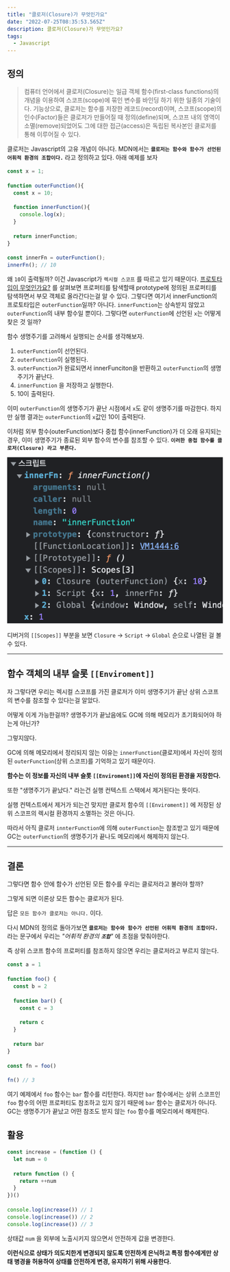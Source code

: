 ```yaml
---
title: "클로저(Closure)가 무엇인가요"
date: "2022-07-25T08:35:53.565Z"
description: 클로저(Closure)가 무엇인가요?
tags:
  - Javascript
---
```


## 정의

> 컴퓨터 언어에서 클로저(Closure)는 일급 객체 함수(first-class functions)의 개념을 이용하여 스코프(scope)에 묶인 변수를 바인딩 하기 위한 일종의 기술이다. 기능상으로, 클로저는 함수를 저장한 레코드(record)이며, 스코프(scope)의 인수(Factor)들은 클로저가 만들어질 때 정의(define)되며, 스코프 내의 영역이 소멸(remove)되었어도 그에 대한 접근(access)은 독립된 복사본인 클로저를 통해 이루어질 수 있다.

클로저는 Javascript의 고유 개념이 아니다.
MDN에서는 **`클로저는 함수와 함수가 선언된 어휘적 환경의 조합이다.`** 라고 정의하고 있다.
아래 예제를 보자

```Javascript
const x = 1;

function outerFunction(){
  const x = 10;

  function innerFunction(){
    console.log(x);
  }

  return innerFunction;
}

const innerFn = outerFunction();
innerFn(); // 10
```

왜 `10`이 출력될까?
이건 Javascript가 `렉시컬 스코프` 를 따르고 있기 때문이다.
[프로토타입이 무엇인가요?](<../프로토타입(prototype)이%20무엇인가요/index.md>) 를 살펴보면 프로퍼티를 탐색할때 prototype에 정의된 프로퍼티를 탐색하면서 부모 객체로 올라간다는걸 알 수 있다.
그렇다면 여기서 innerFunction의 프로토타입은 `outerFunction`일까?
아니다. `innerFunction`는 상속받지 않았고 `outerFunction`의 내부 함수일 뿐이다.
그렇다면 `outerFunction`에 선언된 `x`는 어떻게 찾은 것 일까?

함수 생명주기를 고려해서 실행되는 순서를 생각해보자.

1. `outerFunction`이 선언된다.
2. `outerFunction`이 실행된다.
3. `outerFunction`가 완료되면서 innerFunciton을 반환하고 `outerFunction`의 생명주기가 끝난다.
4. `innerFunction` 을 저장하고 실행한다.
5. 10이 출력된다.

이미 `outerFunction`의 생명주기가 끝난 시점에서 `x`도 같이 생명주기를 마감한다. 하지만 실행 결과는 `outerFunction`의 `x`값인 10이 출력된다.

이처럼 외부 함수(outerFunction)보다 중첩 함수(innerFunction)가 더 오래 유지되는 경우, 이미 생명주기가 종료된 외부 함수의 변수를 참조할 수 있다.
**`이러한 중첩 함수를 클로저(Closure) 라고 부른다.`**

![innerFnDebug.png](/images/innerFnDebug.png)

디버거의 `[[Scopes]]` 부분을 보면 `Closure` &rarr; `Script` &rarr; `Global` 순으로 나열된 걸 볼 수 있다.

---

## 함수 객체의 내부 슬롯 `[[Enviroment]]`

자 그렇다면 우리는 렉시컬 스코프를 가진 클로저가 이미 생명주기가 끝난 상위 스코프의 변수를 참조할 수 있다는걸 알았다.

어떻게 이게 가능한걸까? 생명주기가 끝났음에도 GC에 의해 메모리가 초기화되어야 하는게 아닌가?

그렇지않다.

GC에 의해 메모리에서 정리되지 않는 이유는 `innerFunction`(클로저)에서 자신이 정의된 `outerFunction`(상위 스코프)를 기억하고 있기 때문이다.

**함수는 이 정보를 자신의 내부 슬롯 `[[Enviroment]]`에 자신이 정의된 환경을 저장한다.**

또한 "생명주기가 끝났다." 라는건 실행 컨텍스트 스택에서 제거된다는 뜻이다.

실행 컨텍스트에서 제거가 되는건 맞지만 클로저 함수의 `[[Enviroment]]` 에 저장된 상위 스코프의 렉시컬 환경까지 소멸하는 것은 아니다.

따라서 아직 클로저 `innterFunction`에 의해 `outerFunction`는 참조받고 있기 때문에 GC는 `outerFunction`의 생명주기가 끝나도 메모리에서 해제하지 않는다.

---

## 결론

그렇다면 함수 안에 함수가 선언된 모든 함수를 우리는 클로저라고 불러야 할까?

그렇게 되면 이론상 모든 함수는 클로저가 된다.

답은 `모든 함수가 클로저는 아니다.` 이다.

다시 MDN의 정의로 돌아가보면 **`클로저는 함수와 함수가 선언된 어휘적 환경의 조합이다.`** 라는 문구에서 우리는 _"어휘적 환경의 **`조합`**"_ 에 초점을 맞춰야한다.

즉 상위 스코프 함수의 프로퍼티를 참조하지 않으면 우리는 클로저라고 부르지 않는다.

```js
const a = 1

function foo() {
  const b = 2

  function bar() {
    const c = 3

    return c
  }

  return bar
}

const fn = foo()

fn() // 3
```

여기 예제에서 `foo` 함수는 `bar` 함수를 리턴한다.
하지만 `bar` 함수에서는 상위 스코프인 `foo` 함수의 어떤 프로퍼티도 참조하고 있지 않기 때문에 `bar` 함수는 클로저가 아니다.
GC는 생명주기가 끝났고 어떤 참조도 받지 않는 `foo` 함수를 메모리에서 해제한다.

## 활용

```js
const increase = (function () {
  let num = 0

  return function () {
    return ++num
  }
})()

console.log(increase()) // 1
console.log(increase()) // 2
console.log(increase()) // 3
```

상태값 `num` 을 외부에 노출시키지 않으면서 안전하게 값을 변경한다.

**이런식으로 상태가 의도치한게 변경되지 않도록 안전하게 은닉하고 특정 함수에게만 상태 병경을 허용하여 상태를 안전하게 변경, 유지하기 위해 사용한다.**
